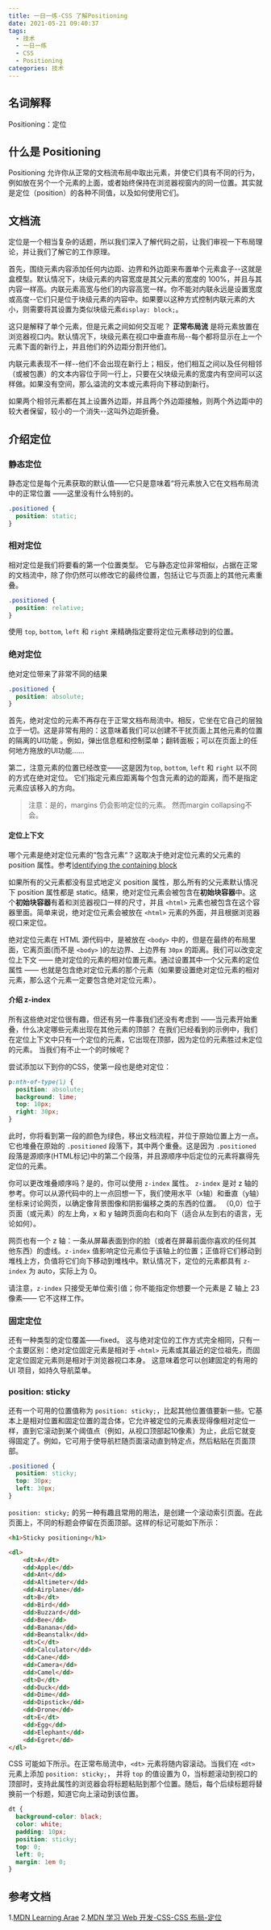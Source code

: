 ```yaml
---
title: 一日一练-CSS 了解Positioning
date: 2021-05-21 09:40:37
tags:
  - 技术
  - 一日一练
  - CSS
  - Positioning
categories: 技术
---
```



## 名词解释
Positioning：定位

## 什么是 Positioning
Positioning 允许你从正常的文档流布局中取出元素，并使它们具有不同的行为，例如放在另个一个元素的上面，或者始终保持在浏览器视窗内的同一位置。其实就是定位（position）的各种不同值，以及如何使用它们。

<!--more-->

## 文档流
定位是一个相当复杂的话题，所以我们深入了解代码之前，让我们审视一下布局理论，并让我们了解它的工作原理。

首先，围绕元素内容添加任何内边距、边界和外边距来布置单个元素盒子--这就是盒模型。默认情况下，块级元素的内容宽度是其父元素的宽度的 100%，并且与其内容一样高。内联元素高宽与他们的内容高宽一样。你不能对内联永远是设置宽度或高度--它们只是位于块级元素的内容中。如果要以这种方式控制内联元素的大小，则需要将其设置为类似块级元素`display: block;`。

这只是解释了单个元素，但是元素之间如何交互呢？ **正常布局流** 是将元素放置在浏览器视口内。默认情况下，块级元素在视口中垂直布局--每个都将显示在上一个元素下面的新行上，并且他们的外边距分割开他们。

内联元素表现不一样--他们不会出现在新行上；相反，他们相互之间以及任何相邻（或被包裹）的文本内容位于同一行上，只要在父块级元素的宽度内有空间可以这样做。如果没有空间，那么溢流的文本或元素将向下移动到新行。

如果两个相邻元素都在其上设置外边距，并且两个外边距接触，则两个外边距中的较大者保留，较小的一个消失--这叫外边距折叠。

## 介绍定位

### 静态定位
静态定位是每个元素获取的默认值——它只是意味着“将元素放入它在文档布局流中的正常位置 ——这里没有什么特别的。
```css
.positioned {
  position: static;
}
```

### 相对定位
相对定位是我们将要看的第一个位置类型。 它与静态定位非常相似，占据在正常的文档流中，除了你仍然可以修改它的最终位置，包括让它与页面上的其他元素重叠。
```css
.positioned {
  position: relative;
}
```

使用 `top`, `bottom`, `left` 和 `right` 来精确指定要将定位元素移动到的位置。

### 绝对定位
绝对定位带来了非常不同的结果
```css
.positioned {
  position: absolute;
}
```

首先，绝对定位的元素不再存在于正常文档布局流中。相反，它坐在它自己的层独立于一切。这是非常有用的：这意味着我们可以创建不干扰页面上其他元素的位置的隔离的UI功能 。例如，弹出信息框和控制菜单；翻转面板；可以在页面上的任何地方拖放的UI功能……

第二，注意元素的位置已经改变——这是因为`top`, `bottom`, `left` 和 `right` 以不同的方式在绝对定位。 它们指定元素应距离每个包含元素的边的距离，而不是指定元素应该移入的方向。

>注意：是的，margins 仍会影响定位的元素。 然而margin collapsing不会。

#### 定位上下文
哪个元素是绝对定位元素的“包含元素“？这取决于绝对定位元素的父元素的 position 属性。参考[Identifying the containing block](https://developer.mozilla.org/en-US/docs/Web/CSS/Containing_block#Identifying_the_containing_block)

如果所有的父元素都没有显式地定义 position 属性，那么所有的父元素默认情况下 position 属性都是 static。结果，绝对定位元素会被包含在**初始块容器**中。这个**初始块容器**有着和浏览器视口一样的尺寸，并且 `<html>` 元素也被包含在这个容器里面。简单来说，绝对定位元素会被放在 `<html>` 元素的外面，并且根据浏览器视口来定位。

绝对定位元素在 HTML 源代码中，是被放在 `<body>` 中的，但是在最终的布局里面，它离页面(而不是 `<body>` )的左边界、上边界有 `30px` 的距离。我们可以改变定位上下文 —— 绝对定位的元素的相对位置元素。通过设置其中一个父元素的定位属性 —— 也就是包含绝对定位元素的那个元素（如果要设置绝对定位元素的相对元素，那么这个元素一定要包含绝对定位元素）。

#### 介绍 z-index
所有这些绝对定位很有趣，但还有另一件事我们还没有考虑到 ——当元素开始重叠，什么决定哪些元素出现在其他元素的顶部？ 在我们已经看到的示例中，我们在定位上下文中只有一个定位的元素，它出现在顶部，因为定位的元素胜过未定位的元素。 当我们有不止一个的时候呢？

尝试添加以下到你的CSS，使第一段也是绝对定位：
```css
p:nth-of-type(1) {
  position: absolute;
  background: lime;
  top: 10px;
  right: 30px;
}
```

此时，你将看到第一段的颜色为绿色，移出文档流程，并位于原始位置上方一点。它也堆叠在原始的 `.positioned` 段落下，其中两个重叠。这是因为 `.positioned` 段落是源顺序(HTML标记)中的第二个段落，并且源顺序中后定位的元素将赢得先定位的元素。

你可以更改堆叠顺序吗？是的，你可以使用 `z-index` 属性。 `z-index` 是对 z 轴的参考。你可以从源代码中的上一点回想一下，我们使用水平（x轴）和垂直（y轴）坐标来讨论网页，以确定像背景图像和阴影偏移之类的东西的位置。 （0,0）位于页面（或元素）的左上角，x 和 y 轴跨页面向右和向下（适合从左到右的语言，无论如何）。

网页也有一个 z 轴：一条从屏幕表面到你的脸（或者在屏幕前面你喜欢的任何其他东西）的虚线。`z-index` 值影响定位元素位于该轴上的位置；正值将它们移动到堆栈上方，负值将它们向下移动到堆栈中。默认情况下，定位的元素都具有 `z-index` 为 auto，实际上为 0。

请注意，`z-index` 只接受无单位索引值；你不能指定你想要一个元素是 Z 轴上 23 像素—— 它不这样工作。 

### 固定定位
还有一种类型的定位覆盖——fixed。 这与绝对定位的工作方式完全相同，只有一个主要区别：绝对定位固定元素是相对于 `<html>` 元素或其最近的定位祖先，而固定定位固定元素则是相对于浏览器视口本身。 这意味着您可以创建固定的有用的 UI 项目，如持久导航菜单。

### position: sticky
还有一个可用的位置值称为 `position: sticky;`，比起其他位置值要新一些。它基本上是相对位置和固定位置的混合体，它允许被定位的元素表现得像相对定位一样，直到它滚动到某个阈值点（例如，从视口顶部起1​​0像素）为止，此后它就变得固定了。例如，它可用于使导航栏随页面滚动直到特定点，然后粘贴在页面顶部。

```css
.positioned {
  position: sticky;
  top: 30px;
  left: 30px;
}
```


`position: sticky;` 的另一种有趣且常用的用法，是创建一个滚动索引页面。在此页面上，不同的标题会停留在页面顶部。这样的标记可能如下所示：
```html
<h1>Sticky positioning</h1>

<dl>
    <dt>A</dt>
    <dd>Apple</dd>
    <dd>Ant</dd>
    <dd>Altimeter</dd>
    <dd>Airplane</dd>
    <dt>B</dt>
    <dd>Bird</dd>
    <dd>Buzzard</dd>
    <dd>Bee</dd>
    <dd>Banana</dd>
    <dd>Beanstalk</dd>
    <dt>C</dt>
    <dd>Calculator</dd>
    <dd>Cane</dd>
    <dd>Camera</dd>
    <dd>Camel</dd>
    <dt>D</dt>
    <dd>Duck</dd>
    <dd>Dime</dd>
    <dd>Dipstick</dd>
    <dd>Drone</dd>
    <dt>E</dt>
    <dd>Egg</dd>
    <dd>Elephant</dd>
    <dd>Egret</dd>
</dl>
```

CSS 可能如下所示。在正常布局流中，`<dt>` 元素将随内容滚动。当我们在 `<dt>` 元素上添加 `position: sticky;`， 并将 `top` 的值设置为 0，当标题滚动到视口的顶部时，支持此属性的浏览器会将标题粘贴到那个位置。随后，每个后续标题将替换前一个标题，知道它向上滚动到该位置。
```css
dt {
  background-color: black;
  color: white;
  padding: 10px;
  position: sticky;
  top: 0;
  left: 0;
  margin: 1em 0;
}
```

## 参考文档
1.[MDN Learning Arae](https://github.com/JobbyM/learning-area.git)
2.[MDN 学习 Web 开发-CSS-CSS 布局-定位](https://developer.mozilla.org/zh-CN/docs/Learn/CSS/CSS_layout/Positioning)

